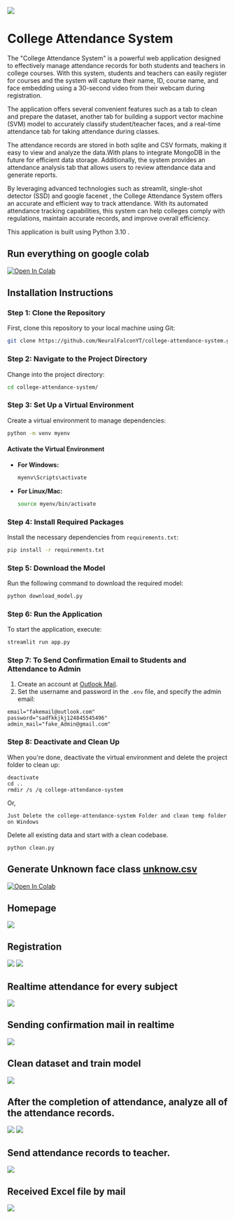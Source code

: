 

![](https://github.com/NeuralFalconYT/college-attendance-system/blob/main/banner.png)

# College Attendance System
The "College Attendance System" is a powerful web application designed to effectively manage attendance records for both students and teachers in college courses. With this system, students and teachers can easily register for courses and the system will capture their name, ID, course name, and face embedding using a 30-second video from their webcam during registration.

The application offers several convenient features such as a tab to clean and prepare the dataset, another tab for building a support vector machine (SVM) model to accurately classify student/teacher faces, and a real-time attendance tab for taking attendance during classes.

The attendance records are stored in both sqlite and CSV formats, making it easy to view and analyze the data.With plans to integrate MongoDB in the future for efficient data storage. Additionally, the system provides an attendance analysis tab that allows users to review attendance data and generate reports.

By leveraging advanced technologies such as streamlit, single-shot detector (SSD)  and google facenet , the College Attendance System offers an accurate and efficient way to track attendance. With its automated attendance tracking capabilities, this system can help colleges comply with regulations, maintain accurate records, and improve overall efficiency.


This application is built using Python 3.10 .

## Run everything on google colab
[![Open In Colab](https://colab.research.google.com/assets/colab-badge.svg)](https://colab.research.google.com/github/p-p-p-p/college-attendance-system/blob/main/college_attendance_system.ipynb)


## Installation Instructions

### Step 1: Clone the Repository
First, clone this repository to your local machine using Git:
```bash
git clone https://github.com/NeuralFalconYT/college-attendance-system.git
```

### Step 2: Navigate to the Project Directory
Change into the project directory:
```bash
cd college-attendance-system/
```

### Step 3: Set Up a Virtual Environment
Create a virtual environment to manage dependencies:
```bash
python -m venv myenv
```

#### Activate the Virtual Environment
- **For Windows:**
  ```bash
  myenv\Scripts\activate
  ```
- **For Linux/Mac:**
  ```bash
  source myenv/bin/activate
  ```

### Step 4: Install Required Packages
Install the necessary dependencies from `requirements.txt`:
```bash
pip install -r requirements.txt
```

### Step 5: Download the Model
Run the following command to download the required model:
```bash
python download_model.py
```

### Step 6: Run the Application
To start the application, execute:
```bash
streamlit run app.py
```


### Step 7: To Send Confirmation Email to Students and Attendance to Admin

1. Create an account at [Outlook Mail](https://www.microsoft.com/en-in/microsoft-365/outlook/email-and-calendar-software-microsoft-outlook).
2. Set the username and password in the `.env` file, and specify the admin email:

```plaintext
email="fakemail@outlook.com"
password="sadfkkjkj124845545496"
admin_mail="fake_Admin@gmail.com"
```

### Step 8: Deactivate and Clean Up
When you're done, deactivate the virtual environment and delete the project folder to clean up:
```
deactivate
cd ..
rmdir /s /q college-attendance-system
```
Or,
```
Just Delete the college-attendance-system Folder and clean temp folder on Windows
```

Delete all existing data and start with a clean codebase.
```
python clean.py
```
## Generate Unknown face class [unknow.csv](https://raw.githubusercontent.com/NeuralFalconYT/college-attendance-system/refs/heads/main/unknown.csv)
[![Open In Colab](https://colab.research.google.com/assets/colab-badge.svg)](https://colab.research.google.com/github/NeuralFalconYTcollege-attendance-system/blob/main/unknown_face.ipynb)




## Homepage
![](https://github.com/NeuralFalconYT/college-attendance-system/blob/main/images/homepage.png)
## Registration
![](https://github.com/NeuralFalconYT/college--attendance-system/blob/main/images/clip.gif)
![](https://github.com/NeuralFalconYT/college-attendance-system/blob/main/images/registration.png)
## Realtime attendance for every subject
![](https://github.com/NeuralFalconYT/college-attendance-system/blob/main/images/real.png)
## Sending confirmation mail in realtime
![](https://github.com/NeuralFalconYT/college-attendance-system/blob/main/images/confirmation.jpg)
## Clean dataset and train model
![](https://github.com/NeuralFalconYT/college--attendance-system/blob/main/images/4.png)

## After the completion of attendance, analyze all of the attendance records.
![](https://github.com/NeuralFalconYT/college--attendance-system/blob/main/images/5.png)
![](https://github.com/NeuralFalconYT/college-attendance-system/blob/main/images/ana.png)

## Send attendance records to teacher.
![](https://github.com/NeuralFalconYT/college-attendance-system/blob/main/images/send.png)
## Received Excel file by mail
![](https://github.com/NeuralFalconYT/college-attendance-system/blob/main/images/attend.jpg)
